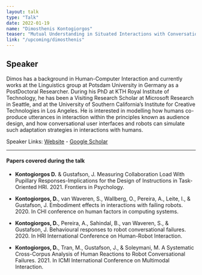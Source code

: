 ```yaml
---
layout: talk
type: "Talk"
date: 2022-01-19
name: "Dimosthenis Kontogiorgos"
teaser: "Mutual Understanding in Situated Interactions with Conversational User Interfaces: Theory, Studies, and Computation"
link: "/upcoming/dimosthenis"
---
```

## Speaker

Dimos has a background in Human-Computer Interaction and currently works at the Linguistics group at Potsdam University in Germany as a PostDoctoral Researcher. During his PhD at KTH Royal Institute of Technology, he has been a Visiting Research Scholar at Microsoft Research in Seattle, and at the University of Southern California’s Institute for Creative Technologies in Los Angeles. He is interested in modelling how humans co-produce utterances in interaction within the principles known as audience design, and how conversational user interfaces and robots can simulate such adaptation strategies in interactions with humans.

Speaker Links: [Website](kth.se/profile/diko) - [Google Scholar](https://scholar.google.ca/citations?user=PItN4BQAAAAJ)

---

#### Papers covered during the talk
* **Kontogiorgos D.** & Gustafson, J. Measuring Collaboration Load With Pupillary Responses-Implications for the Design of Instructions in Task-Oriented HRI. 2021. Frontiers in Psychology.

* **Kontogiorgos, D.**, van Waveren, S., Wallberg, O., Pereira, A., Leite, I., & Gustafson, J. Embodiment effects in interactions with failing robots. 2020. In CHI conference on human factors in computing systems.

* **Kontogiorgos, D.**, Pereira, A., Sahindal, B., van Waveren, S., & Gustafson, J. Behavioural responses to robot conversational failures. 2020. In HRI International Conference on Human-Robot Interaction.

* **Kontogiorgos, D.**, Tran, M., Gustafson, J., & Soleymani, M. A Systematic Cross-Corpus Analysis of Human Reactions to Robot Conversational Failures. 2021. In ICMI International Conference on Multimodal Interaction.
